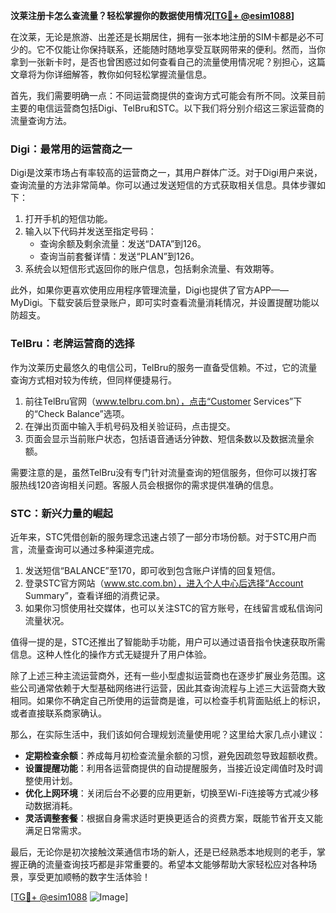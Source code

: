 **汶莱注册卡怎么查流量？轻松掌握你的数据使用情况[[TG💪+ @esim1088](https://t.me/s/esim1088)]**

在汶莱，无论是旅游、出差还是长期居住，拥有一张本地注册的SIM卡都是必不可少的。它不仅能让你保持联系，还能随时随地享受互联网带来的便利。然而，当你拿到一张新卡时，是否也曾困惑过如何查看自己的流量使用情况呢？别担心，这篇文章将为你详细解答，教你如何轻松掌握流量信息。

首先，我们需要明确一点：不同运营商提供的查询方式可能会有所不同。汶莱目前主要的电信运营商包括Digi、TelBru和STC。以下我们将分别介绍这三家运营商的流量查询方法。

### Digi：最常用的运营商之一

Digi是汶莱市场占有率较高的运营商之一，其用户群体广泛。对于Digi用户来说，查询流量的方法非常简单。你可以通过发送短信的方式获取相关信息。具体步骤如下：

1. 打开手机的短信功能。
2. 输入以下代码并发送至指定号码：
   - 查询余额及剩余流量：发送“DATA”到126。
   - 查询当前套餐详情：发送“PLAN”到126。
3. 系统会以短信形式返回你的账户信息，包括剩余流量、有效期等。

此外，如果你更喜欢使用应用程序管理流量，Digi也提供了官方APP——MyDigi。下载安装后登录账户，即可实时查看流量消耗情况，并设置提醒功能以防超支。

### TelBru：老牌运营商的选择

作为汶莱历史最悠久的电信公司，TelBru的服务一直备受信赖。不过，它的流量查询方式相对较为传统，但同样便捷易行。

1. 前往TelBru官网（www.telbru.com.bn），点击“Customer Services”下的“Check Balance”选项。
2. 在弹出页面中输入手机号码及相关验证码，点击提交。
3. 页面会显示当前账户状态，包括语音通话分钟数、短信条数以及数据流量余额。

需要注意的是，虽然TelBru没有专门针对流量查询的短信服务，但你可以拨打客服热线120咨询相关问题。客服人员会根据你的需求提供准确的信息。

### STC：新兴力量的崛起

近年来，STC凭借创新的服务理念迅速占领了一部分市场份额。对于STC用户而言，流量查询可以通过多种渠道完成。

1. 发送短信“BALANCE”至170，即可收到包含账户详情的回复短信。
2. 登录STC官方网站（www.stc.com.bn），进入个人中心后选择“Account Summary”，查看详细的消费记录。
3. 如果你习惯使用社交媒体，也可以关注STC的官方账号，在线留言或私信询问流量状况。

值得一提的是，STC还推出了智能助手功能，用户可以通过语音指令快速获取所需信息。这种人性化的操作方式无疑提升了用户体验。

除了上述三种主流运营商外，还有一些小型虚拟运营商也在逐步扩展业务范围。这些公司通常依赖于大型基础网络进行运营，因此其查询流程与上述三大运营商大致相同。如果你不确定自己所使用的运营商是谁，可以检查手机背面贴纸上的标识，或者直接联系商家确认。

那么，在实际生活中，我们该如何合理规划流量使用呢？这里给大家几点小建议：

- **定期检查余额**：养成每月初检查流量余额的习惯，避免因疏忽导致超额收费。
- **设置提醒功能**：利用各运营商提供的自动提醒服务，当接近设定阈值时及时调整使用计划。
- **优化上网环境**：关闭后台不必要的应用更新，切换至Wi-Fi连接等方式减少移动数据消耗。
- **灵活调整套餐**：根据自身需求适时更换更适合的资费方案，既能节省开支又能满足日常需求。

最后，无论你是初次接触汶莱通信市场的新人，还是已经熟悉本地规则的老手，掌握正确的流量查询技巧都是非常重要的。希望本文能够帮助大家轻松应对各种场景，享受更加顺畅的数字生活体验！

[[TG💪+ @esim1088](https://t.me/s/esim1088) ![Image](https://i.postimg.cc/4NQfJmqS/Snipaste-2025-05-13-00-14-12.png)]